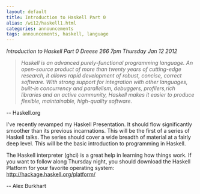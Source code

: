 ```yaml
---
layout: default
title: Introduction to Haskell Part 0
alias: /wi12/haskell1.html
categories: announcements
tags: announcements, haskell, language
---
```

*Introduction to Haskell Part 0*
*Dreese 266*
*7pm Thursday Jan 12 2012*


> *Haskell is an advanced purely-functional programming language. An
> open-source product of more than twenty years of cutting-edge research, it
> allows rapid development of robust, concise, correct software. With strong
> support for integration with other languages, built-in concurrency and
> parallelism, debuggers, profilers,rich libraries and an active community,
> Haskell makes it easier to produce flexible, maintainable, high-quality
> software.*

-- Haskell.org

I've recently revamped my Haskell Presentation. It should flow
significantly smoother than its previous incarnations. This will be the
first of a series of Haskell talks. The series should cover a wide breadth
of material at a fairly deep level. This will be the basic introduction to
programming in Haskell.

The Haskell interpreter (ghci) is a great help in learning how things work.
If you want to follow along Thursday night, you should download the Haskell
Platform for your favorite operating system:
http://hackage.haskell.org/platform/

-- Alex Burkhart
